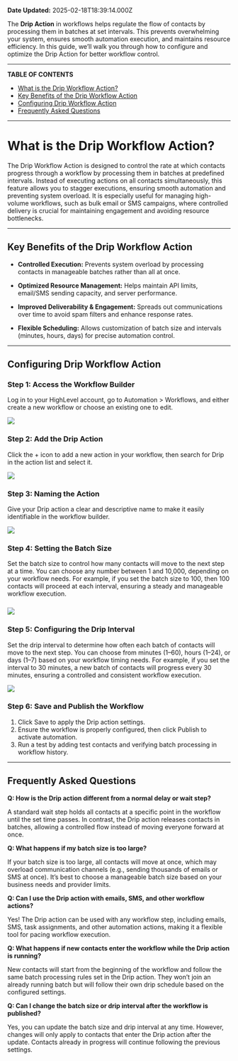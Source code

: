 **Date Updated:** 2025-02-18T18:39:14.000Z

The **Drip Action** in workflows helps regulate the flow of contacts by processing them in batches at set intervals. This prevents overwhelming your system, ensures smooth automation execution, and maintains resource efficiency. In this guide, we’ll walk you through how to configure and optimize the Drip Action for better workflow control.

---

**TABLE OF CONTENTS**

* [What is the Drip Workflow Action?](#What-is-the-Drip-Workflow-Action?)
* [Key Benefits of the Drip Workflow Action](#Key-Benefits-of-the-Drip-Workflow-Action)
* [Configuring Drip Workflow Action](#Configuring-Drip-Workflow-Action)
* [Frequently Asked Questions](#Frequently-Asked-Questions)

---

# **What is the Drip Workflow Action?**

  
The Drip Workflow Action is designed to control the rate at which contacts progress through a workflow by processing them in batches at predefined intervals. Instead of executing actions on all contacts simultaneously, this feature allows you to stagger executions, ensuring smooth automation and preventing system overload. It is especially useful for managing high-volume workflows, such as bulk email or SMS campaigns, where controlled delivery is crucial for maintaining engagement and avoiding resource bottlenecks.

---

## **Key Benefits of the Drip Workflow Action**

  
* **Controlled Execution:** Prevents system overload by processing contacts in manageable batches rather than all at once.

  
* **Optimized Resource Management:** Helps maintain API limits, email/SMS sending capacity, and server performance.

  
* **Improved Deliverability & Engagement:** Spreads out communications over time to avoid spam filters and enhance response rates.

  
* **Flexible Scheduling:** Allows customization of batch size and intervals (minutes, hours, days) for precise automation control.

---

## Configuring Drip Workflow Action
  
  
### **Step 1: Access the Workflow Builder**

  
Log in to your HighLevel account, go to Automation > Workflows, and either create a new workflow or choose an existing one to edit.

  
![](https://s3.amazonaws.com/cdn.freshdesk.com/data/helpdesk/attachments/production/155041803410/original/QlJnd7snzQ_lSrH1OVpWthrur0fxylvbjA.png?1739882387)
  
  
### **Step 2: Add the Drip Action**

  
Click the + icon to add a new action in your workflow, then search for Drip in the action list and select it.

  
![](https://s3.amazonaws.com/cdn.freshdesk.com/data/helpdesk/attachments/production/155041803595/original/F1Jy7GRiPtrofk-I6GyKVI5uxHCPKK51yw.png?1739882507)
  
  
### **Step 3: Naming the Action**

  
Give your Drip action a clear and descriptive name to make it easily identifiable in the workflow builder.

  
![](https://s3.amazonaws.com/cdn.freshdesk.com/data/helpdesk/attachments/production/155041803638/original/k95WlZuhQux8c-6jFbS7nFftWFkS8n-e3w.png?1739882532)
  
  
### **Step 4: Setting the Batch Size**

  
Set the batch size to control how many contacts will move to the next step at a time. You can choose any number between 1 and 10,000, depending on your workflow needs. For example, if you set the batch size to 100, then 100 contacts will proceed at each interval, ensuring a steady and manageable workflow execution.

###   

![](https://s3.amazonaws.com/cdn.freshdesk.com/data/helpdesk/attachments/production/155041806001/original/-DyEvE0byzhzTJHtG2SjeW7_lKKHvFPUUA.png?1739884042)

  
### **Step 5: Configuring the Drip Interval**

  
Set the drip interval to determine how often each batch of contacts will move to the next step. You can choose from minutes (1–60), hours (1–24), or days (1–7) based on your workflow timing needs. For example, if you set the interval to 30 minutes, a new batch of contacts will progress every 30 minutes, ensuring a controlled and consistent workflow execution.

  
![](https://s3.amazonaws.com/cdn.freshdesk.com/data/helpdesk/attachments/production/155041806047/original/xO_eubmcJ3gzBVumg9Pg4U1GHxzRTTNwfA.png?1739884065)
  
  
### **Step 6: Save and Publish the Workflow**

1. Click Save to apply the Drip action settings.
2. Ensure the workflow is properly configured, then click Publish to activate automation.
3. Run a test by adding test contacts and verifying batch processing in workflow history.

---

## **Frequently Asked Questions**

  
**Q: How is the Drip action different from a normal delay or wait step?**

A standard wait step holds all contacts at a specific point in the workflow until the set time passes. In contrast, the Drip action releases contacts in batches, allowing a controlled flow instead of moving everyone forward at once.
  
  
**Q: What happens if my batch size is too large?**

If your batch size is too large, all contacts will move at once, which may overload communication channels (e.g., sending thousands of emails or SMS at once). It’s best to choose a manageable batch size based on your business needs and provider limits.
  
  
**Q: Can I use the Drip action with emails, SMS, and other workflow actions?**

Yes! The Drip action can be used with any workflow step, including emails, SMS, task assignments, and other automation actions, making it a flexible tool for pacing workflow execution.
  
  
**Q: What happens if new contacts enter the workflow while the Drip action is running?**

New contacts will start from the beginning of the workflow and follow the same batch processing rules set in the Drip action. They won’t join an already running batch but will follow their own drip schedule based on the configured settings.
  
  
**Q: Can I change the batch size or drip interval after the workflow is published?**

Yes, you can update the batch size and drip interval at any time. However, changes will only apply to contacts that enter the Drip action after the update. Contacts already in progress will continue following the previous settings.